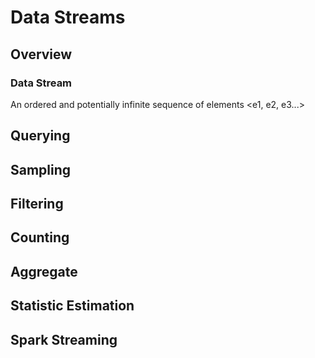 # Data Streams

## Overview

### Data Stream

An ordered and potentially infinite sequence of elements <e1, e2, e3...>

## Querying

## Sampling

## Filtering

## Counting

## Aggregate

## Statistic Estimation

## Spark Streaming




